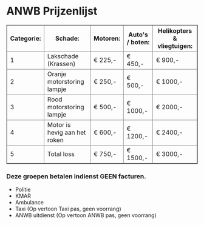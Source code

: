 # ANWB Prijzenlijst
<table border="1">
    <thead>
  <tr>
    <th>Categorie:</th>
    <th>Schade:</th>
    <th>Motoren:</th>
    <th>Auto's / boten:</th>
    <th>Helikopters & vliegtuigen:</th>
  </tr>
  <tr>
    <td>1</td>
    <td>Lakschade (Krassen)</td>
    <td>€ 225,-</td>
    <td>€ 450,-</td>
    <td>€ 900,-</td>
  </tr>  
    <tr>
    <td>2</td>
    <td>Oranje motorstoring lampje</td>
    <td>€ 250,-</td>
    <td>€ 500,-</td>
    <td>€ 1000,-</td>
  </tr>
      <tr>
    <td>3</td>
    <td>Rood motorstoring lampje</td>
    <td>€ 500,-</td>
    <td>€ 1000,-</td>
    <td>€ 2000,-</td>
  </tr>
        <tr>
    <td>4</td>
    <td>Motor is hevig aan het roken</td>
    <td>€ 600,-</td>
    <td>€ 1200,-</td>
    <td>€ 2400,-</td>
  </tr>
        <tr>
    <td>5</td>
    <td>Total loss</td>
    <td>€ 750,-</td>
    <td>€ 1500,-</td>
    <td>€ 3000,-</td>
  </tr>
</table>

### Deze groepen betalen indienst GEEN facturen.

* Politie
* KMAR
* Ambulance
* Taxi (Op vertoon Taxi pas, geen voorrang)
* ANWB uitdienst (Op vertoon ANWB pas, geen voorrang)